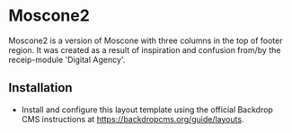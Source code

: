 Moscone2
======

Moscone2 is a version of Moscone with three columns in the top of footer region.
It was created as a result of inspiration and confusion from/by the receip-module 'Digital Agency'.

Installation
------------

- Install and configure this layout template using the official Backdrop CMS
  instructions at https://backdropcms.org/guide/layouts.
